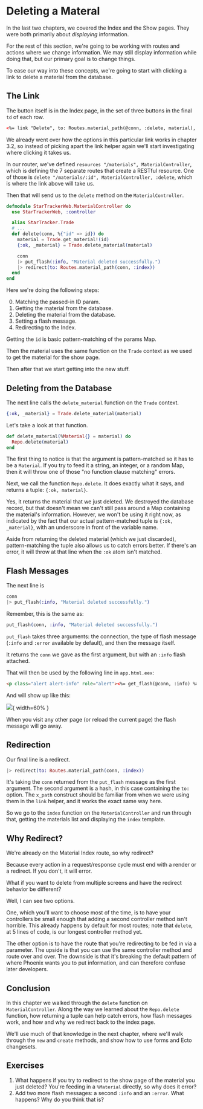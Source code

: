# Deleting a Materal

In the last two chapters, we covered the Index and the Show pages.  They were both primarily about _displaying_ information.

For the rest of this section, we're going to be working with routes and actions where we change information.  We may still display information while doing that, but our primary goal is to change things.

To ease our way into these concepts, we're going to start with clicking a link to delete a material from the database.

## The Link

The button itself is in the Index page, in the set of three buttons in the final `td` of each row.

```html
<%= link "Delete", to: Routes.material_path(@conn, :delete, material), method: :delete, data: [confirm: "Are you sure?"] %>
```

We already went over how the options in this particular link works in chapter 3.2, so instead of picking apart the link helper again we'll start investigating where clicking it takes us.

In our router, we've defined `resources "/materials", MaterialController`, which is defining the 7 separate routes that create a RESTful resource.  One of those is `delete "/materials/:id", MaterialController, :delete`, which is where the link above will take us.

Then that will send us to the `delete` method on the `MaterialController`.

```elixir
defmodule StarTrackerWeb.MaterialController do
  use StarTrackerWeb, :controller

  alias StarTracker.Trade
  # ...
  def delete(conn, %{"id" => id}) do
    material = Trade.get_material!(id)
    {:ok, _material} = Trade.delete_material(material)

    conn
    |> put_flash(:info, "Material deleted successfully.")
    |> redirect(to: Routes.material_path(conn, :index))
  end
end
```

Here we're doing the following steps:

0. Matching the passed-in ID param.
1. Getting the material from the database.
2. Deleting the material from the database.
3. Setting a flash message.
4. Redirecting to the Index.

Getting the `id` is basic pattern-matching of the params Map.

Then the material uses the same function on the `Trade` context as we used to get the material for the show page.

Then after that we start getting into the new stuff.

## Deleting from the Database

The next line calls the `delete_material` function on the `Trade` context.

```elixir
{:ok, _material} = Trade.delete_material(material)
```

Let's take a look at that function.

```elixir
def delete_material(%Material{} = material) do
  Repo.delete(material)
end
```

The first thing to notice is that the argument is pattern-matched so it has to be a `Material`.  If you try to feed it a string, an integer, or a random Map, then it will throw one of those "no function clause matching" errors.

Next, we call the function `Repo.delete`.  It does exactly what it says, and returns a tuple: `{:ok, material}`.

Yes, it returns the material that we just deleted.  We destroyed the database record, but that doesn't mean we can't still pass around a Map containing the material's information.  However, we won't be using it right now, as indicated by the fact that our actual pattern-matched tuple is `{:ok, _material}`, with an underscore in front of the variable name.

Aside from returning the deleted material (which we just discarded), pattern-matching the tuple also allows us to catch errors better.  If there's an error, it will throw at that line when the `:ok` atom isn't matched.

## Flash Messages

The next line is

```elixir
conn
|> put_flash(:info, "Material deleted successfully.")
```

Remember, this is the same as:

```elixir
put_flash(conn, :info, "Material deleted successfully.")
```

`put_flash` takes three arguments: the connection, the type of flash message (`:info` and `:error` available by default), and then the message itself.

It returns the `conn` we gave as the first argument, but with an `:info` flash attached.

That will then be used by the following line in `app.html.eex`:

```html
<p class="alert alert-info" role="alert"><%= get_flash(@conn, :info) %></p>
```

And will show up like this:

![](../images/3.6/deleted-material-flash.png){ width=60% }

When you visit any other page (or reload the current page) the flash message will go away.

## Redirection

Our final line is a redirect.

```elixir
|> redirect(to: Routes.material_path(conn, :index))
```

It's taking the `conn` returned from the `put_flash` message as the first argument.  The second argument is a hash, in this case containing the `to:` option.  The `x_path` construct should be familiar from when we were using them in the `link` helper, and it works the exact same way here.

So we go to the `index` function on the `MaterialController` and run through that, getting the materials list and displaying the `index` template.

## Why Redirect?

We're already on the Material Index route, so why redirect?

Because every action in a request/response cycle must end with a render or a redirect.  If you don't, it will error.

What if you want to delete from multiple screens and have the redirect behavior be different?

Well, I can see two options.

One, which you'll want to choose most of the time, is to have your controllers be small enough that adding a second controller method isn't horrible.  This already happens by default for most routes; note that `delete`, at 5 lines of code, is our longest controller method yet.

The other option is to have the route that you're redirecting to be fed in via a parameter.  The upside is that you can use the same controller method and route over and over.  The downside is that it's breaking the default pattern of where Phoenix wants you to put information, and can therefore confuse later developers.

## Conclusion

In this chapter we walked through the `delete` function on `MaterialController`.  Along the way we learned about the `Repo.delete` function, how returning a tuple can help catch errors, how flash messages work, and how and why we redirect back to the index page.

We'll use much of that knowledge in the next chapter, where we'll walk through the `new` and `create` methods, and show how to use forms and Ecto changesets.

## Exercises

1. What happens if you try to redirect to the show page of the material you just deleted?  You're feeding in a `%Material` directly, so why does it error?
2. Add two more flash messages: a second `:info` and an `:error`.  What happens?  Why do you think that is?
